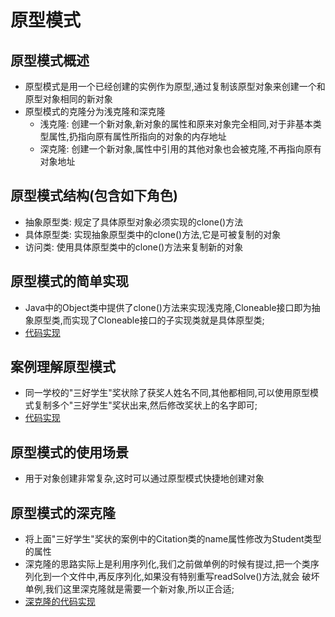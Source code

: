 # 原型模式
  
  ## 原型模式概述
  - 原型模式是用一个已经创建的实例作为原型,通过复制该原型对象来创建一个和原型对象相同的新对象
  - 原型模式的克隆分为浅克隆和深克隆
    - 浅克隆: 创建一个新对象,新对象的属性和原来对象完全相同,对于非基本类型属性,扔指向原有属性所指向的对象的内存地址
    - 深克隆: 创建一个新对象,属性中引用的其他对象也会被克隆,不再指向原有对象地址

  ## 原型模式结构(包含如下角色)
  - 抽象原型类: 规定了具体原型对象必须实现的clone()方法
  - 具体原型类: 实现抽象原型类中的clone()方法,它是可被复制的对象
  - 访问类: 使用具体原型类中的clone()方法来复制新的对象

  ## 原型模式的简单实现
  - Java中的Object类中提供了clone()方法来实现浅克隆,Cloneable接口即为抽象原型类,而实现了Cloneable接口的子实现类就是具体原型类;
  - [代码实现](/src/main/java/com/kul/prototype/basic)

  ## 案例理解原型模式
  - 同一学校的"三好学生"奖状除了获奖人姓名不同,其他都相同,可以使用原型模式复制多个"三好学生"奖状出来,然后修改奖状上的名字即可;
  - [代码实现](/src/main/java/com/kul/prototype/shallow)

  ## 原型模式的使用场景
  - 用于对象创建非常复杂,这时可以通过原型模式快捷地创建对象

  ## 原型模式的深克隆
  - 将上面"三好学生"奖状的案例中的Citation类的name属性修改为Student类型的属性
  - 深克隆的思路实际上是利用序列化,我们之前做单例的时候有提过,把一个类序列化到一个文件中,再反序列化,如果没有特别重写readSolve()方法,就会
  破坏单例,我们这里深克隆就是需要一个新对象,所以正合适;
  - [深克隆的代码实现](/src/main/java/com/kul/prototype/deep)